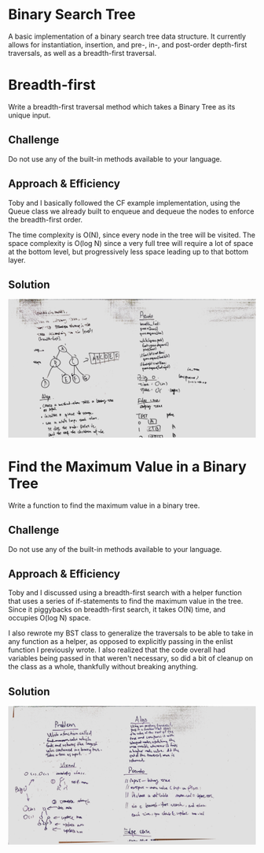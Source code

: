 # Binary Search Tree

A basic implementation of a binary search tree data structure. It currently allows for instantiation, insertion, and pre-, in-, and post-order depth-first traversals, as well as a breadth-first traversal.

# Breadth-first
Write a breadth-first traversal method which takes a Binary Tree as its unique input.

## Challenge
Do not use any of the built-in methods available to your language.

## Approach & Efficiency
Toby and I basically followed the CF example implementation, using the Queue class we already built to enqueue and dequeue the nodes to enforce the breadth-first order.

The time complexity is O(N), since every node in the tree will be visited. The space complexity is O(log N) since a very full tree will require a lot of space at the bottom level, but progressively less space leading up to that bottom layer.

## Solution
![](../../assets/breadth-first-traversal.jpg)

# Find the Maximum Value in a Binary Tree
Write a function to find the maximum value in a binary tree.

## Challenge
Do not use any of the built-in methods available to your language.

## Approach & Efficiency
Toby and I discussed using a breadth-first search with a helper function that uses a series of if-statements to find the maximum value in the tree. Since it piggybacks on breadth-first search, it takes O(N) time, and occupies O(log N) space.

I also rewrote my BST class to generalize the traversals to be able to take in any function as a helper, as opposed to explicitly passing in the enlist function I previously wrote. I also realized that the code overall had variables being passed in that weren't necessary, so did a bit of cleanup on the class as a whole, thankfully without breaking anything.

## Solution
![](../../assets/find-maximum-value-binary-tree.jpg)
